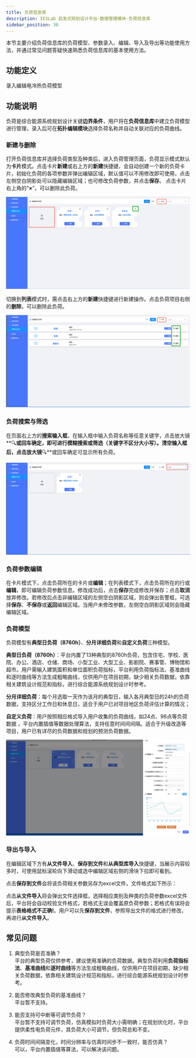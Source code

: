 ```yaml
---
title: 负荷信息库
description: IESLab 启发式规划设计平台-数据管理模块-负荷信息库
sidebar_position: 30
---
```


本节主要介绍负荷信息库的负荷模型、参数录入、编辑、导入及导出等功能使用方法，并通过常见问题答疑快速熟悉负荷信息库的基本使用方法。



## 功能定义

录入编辑电冷热负荷模型


## 功能说明

负荷是综合能源系统规划设计关键**边界条件**，用户将在**负荷信息库**中建立负荷模型进行管理，录入后可在**拓扑编辑模块**选择负荷名称并自动关联对应的负荷曲线。

### 新建与删除

打开负荷信息库并选择负荷类型及种类后，进入负荷管理页面，负荷显示模式默认为**卡片**模式。点击卡片**新建**或右上方的**新建**快捷键，会自动创建一个新的负荷卡片，初始化负荷的各项参数并弹出编辑区域，默认值可以不用修改即可使用，点击左侧空白阴影处可以隐藏编辑区域；也可修改负荷参数，并点击**保存**。
点击卡片右上角的“**×**”，可以删除此负荷。

![新建与删除](./new.png "新建与删除")

切换到**列表**模式时，需点击右上方的**新建**快捷键进行新建操作。点击负荷项目右侧的**删除**，可以删除此负荷。

![新建与删除](./new1.png "新建与删除")

### 负荷搜索与筛选

在页面右上方的**搜索输入框**，在输入框中输入负荷名称等任意关键字，点击放大镜**🔍**或回车确定，即可进行模糊搜索或筛选（关键字不区分大小写）。清空输入框后，点击放大镜**🔍**或回车确定可显示所有负荷。


![搜索](./search.png "搜索")


### 负荷参数编辑

在卡片模式下，点击负荷所在的卡片或**编辑**；在列表模式下，点击负荷所在的行或**编辑**，即可编辑负荷参数信息。修改成功后，点击**保存**完成修改并保存；点击**取消**放弃修改。若修改后点击非编辑区域的左侧空白阴影区域，则会弹出告警框，可选择**保存**、**不保存**或**返回**编辑区域。当用户未修改参数，左侧空白阴影区域则会隐藏编辑区域。

### 负荷模型

负荷模型有**典型日负荷（8760h）**、**分月详细负荷**和**自定义负荷**三种模型。

**典型日负荷（8760h）**：平台内置了13种典型的8760h负荷，包含住宅、学校、医院、办公、酒店、仓储、商场、小型工业、大型工业、影剧院、赛事管、博物馆和超市。用户需输入建筑面积和单位面积负荷指标，平台利用负荷指标法、基准曲线和逐时曲线等方法生成粗略曲线，仅供用户在项目初期，缺少相关负荷数据，依靠相关建筑设计规范和指标，进行综合能源系统规划设计时参考。

**分月详细负荷**：每个月选取一天作为该月的典型日，输入各月典型日的24h的负荷数据，支持区分工作日和休息日，适合于用户已对项目地区负荷评估计算的情况；

**自定义负荷**：用户按照相应格式导入用户收集的负荷曲线，如24点、96点等负荷数据 ，平台内置插值等数据处理算法，支持任意时间间间隔。适合于升级改造等项目，用户已有详尽的负荷数据和规划的预测负荷数据。

![模型](./model.png "模型")

### 导出与导入
在编辑区域下方有**从文件导入**、**保存到文件**和**从典型库导入**快捷键，当展示内容较多时，可使用鼠标滚轮向下滑动或选中编辑区域右侧的滑块下拉即可看到。

点击**保存到文件**会将该负荷相关参数另存为excel文件，文件格式如下所示：

点击**从文件导入**将会弹出文件选择框，选择相应类别及种类的负荷参数excel文件后，平台将会自动校验文件格式，若格式无误会覆盖原负荷参数；若格式有误将会提示**表格格式不正确!**。用户可以先**保存到文件**，参照导出文件的格式进行修改，再进行**从文件导入**。



## 常见问题

1. 典型负荷是否准确？  
   平台的典型负荷仅供参考，建议使用准确的负荷数据。典型负荷利用**负荷指标法**、**基准曲线**和**逐时曲线**等方法生成粗略曲线，仅供用户在项目初期，缺少相关负荷数据，依靠相关建筑设计规范和指标，进行综合能源系统规划设计时参考。

2. 能否修改典型负荷的基准曲线？  
   平台暂不支持。

3.	能否支持可中断等可调节负荷？  
    平台暂不支持可调节负荷，仿真模拟时负荷大小需明确；在规划优化时，平台提供柔性电负荷元件，其负荷大小可调节，但负荷总和不变。

4.	负荷时间间隔变化，时间分辨率与仿真时间步不一致时，能否仿真？  
    可以，平台内置插值等算法，可以解决该问题。
